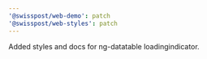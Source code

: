 ```yaml
---
'@swisspost/web-demo': patch
'@swisspost/web-styles': patch
---
```


Added styles and docs for ng-datatable loadingindicator.
